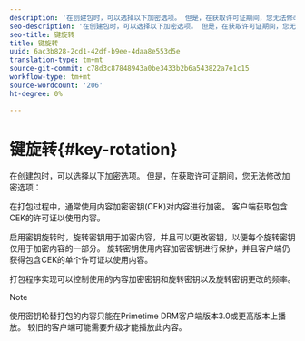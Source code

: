 ```yaml
---
description: '在创建包时，可以选择以下加密选项。 但是，在获取许可证期间，您无法修改加密选项 '
seo-description: '在创建包时，可以选择以下加密选项。 但是，在获取许可证期间，您无法修改加密选项 '
seo-title: 键旋转
title: 键旋转
uuid: 6ac3b828-2cd1-42df-b9ee-4daa8e553d5e
translation-type: tm+mt
source-git-commit: c78d3c87848943a0be3433b2b6a543822a7e1c15
workflow-type: tm+mt
source-wordcount: '206'
ht-degree: 0%

---
```



# 键旋转{#key-rotation}

在创建包时，可以选择以下加密选项。 但是，在获取许可证期间，您无法修改加密选项：

在打包过程中，通常使用内容加密密钥(CEK)对内容进行加密。 客户端获取包含CEK的许可证以使用内容。

启用密钥旋转时，旋转密钥用于加密内容，并且可以更改密钥，以便每个旋转密钥仅用于加密内容的一部分。 旋转密钥使用内容加密密钥进行保护，并且客户端仍获得包含CEK的单个许可证以使用内容。

打包程序实现可以控制使用的内容加密密钥和旋转密钥以及旋转密钥更改的频率。

>[!NOTE]
>
>使用密钥轮替打包的内容只能在Primetime DRM客户端版本3.0或更高版本上播放。 较旧的客户端可能需要升级才能播放此内容。